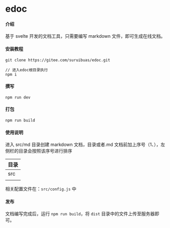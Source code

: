 # edoc

#### 介绍

基于 svelte 开发的文档工具，只需要编写 markdown 文件，即可生成在线文档。

#### 安装教程

```
git clone https://gitee.com/suruibuas/edoc.git

// 进入edoc根目录执行
npm i
```

#### 撰写

```
npm run dev
```

#### 打包

```
npm run build
```

#### 使用说明

进入 src/md 目录创建 markdown 文档，目录或者.md 文档前加上序号（1、），左侧栏的目录会按照该序号进行排序

| 目录  |
|---|
| src  |
|  |- md  |


相关配置文件在：`src/config.js` 中

#### 发布

文档编写完成后，运行 `npm run build`，将 `dist` 目录中的文件上传至服务器即可。